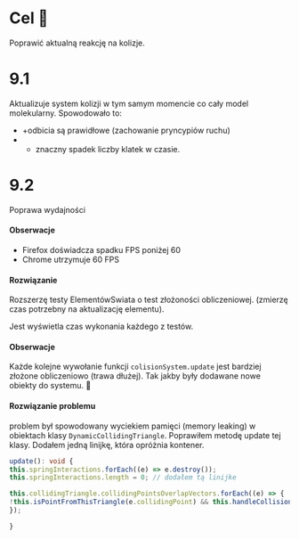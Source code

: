 # Cel 🎯
Poprawić aktualną reakcję na kolizje.

# 9.1 
Aktualizuje system kolizji w tym samym momencie co cały model molekularny. Spowodowało to:
+ +odbicia są prawidłowe (zachowanie pryncypiów ruchu)
+ - znaczny spadek liczby klatek w czasie. 

# 9.2
Poprawa wydajności

#### Obserwacje
+ Firefox doświadcza spadku FPS poniżej 60 
+ Chrome utrzymuje 60 FPS

#### Rozwiązanie 
Rozszerzę testy ElementówSwiata o test złożoności obliczeniowej. (zmierzę czas potrzebny na aktualizację elementu). 

Jest wyświetla czas wykonania każdego z testów. 

#### Obserwacje
Każde kolejne wywołanie funkcji `colisionSystem.update` jest bardziej złożone obliczeniowo (trawa dłużej). Tak jakby były dodawane nowe obiekty do systemu. 🤔

#### Rozwiązanie problemu 
problem był spowodowany wyciekiem pamięci (memory leaking) w obiektach klasy `DynamicCollidingTriangle`.  Poprawiłem metodę update tej klasy. Dodałem jedną linijkę, która opróżnia kontener. 

```ts
update(): void {
this.springInteractions.forEach((e) => e.destroy());
this.springInteractions.length = 0; // dodałem tą linijke 

this.collidingTriangle.collidingPointsOverlapVectors.forEach((e) => {
!this.isPointFromThisTriangle(e.collidingPoint) && this.handleCollision(e);
});

}
```
